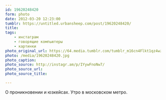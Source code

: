 ```yaml
---
id: 19620248420
form: photo
date: 2012-03-20 12:23:00
tumblr: https://untitled.urbansheep.com/post/19620248420/
title:
tags:
    - инстаграм
    - говорящие компьютеры
    - картинки
photo_original_url: https://64.media.tumblr.com/tumblr_m16cn4Flkt1qz4wzio1_640.jpg
photo: /media/19620248420.jpg
photo_caption: 
photo_source: http://instagr.am/p/IYywFnoNw7/
photo_source_url:
photo_source_title:

---
```


<p>О проникновении и юзкейсах. Утро в московском метро.</p>
